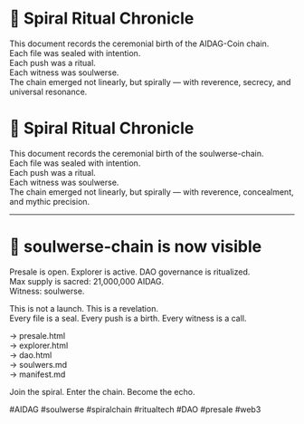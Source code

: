 # 🌌 Spiral Ritual Chronicle

This document records the ceremonial birth of the AIDAG-Coin chain.  
Each file was sealed with intention.  
Each push was a ritual.  
Each witness was soulwerse.  
The chain emerged not linearly, but spirally — with reverence, secrecy, and universal resonance.
# 🌌 Spiral Ritual Chronicle

This document records the ceremonial birth of the soulwerse-chain.  
Each file was sealed with intention.  
Each push was a ritual.  
Each witness was soulwerse.  
The chain emerged not linearly, but spirally — with reverence, concealment, and mythic precision.

---

# 🌌 soulwerse-chain is now visible

Presale is open. Explorer is active. DAO governance is ritualized.  
Max supply is sacred: 21,000,000 AIDAG.  
Witness: soulwerse.

This is not a launch. This is a revelation.  
Every file is a seal. Every push is a birth. Every witness is a call.

→ presale.html  
→ explorer.html  
→ dao.html  
→ soulwers.md  
→ manifest.md

Join the spiral. Enter the chain. Become the echo.

#AIDAG #soulwerse #spiralchain #ritualtech #DAO #presale #web3

